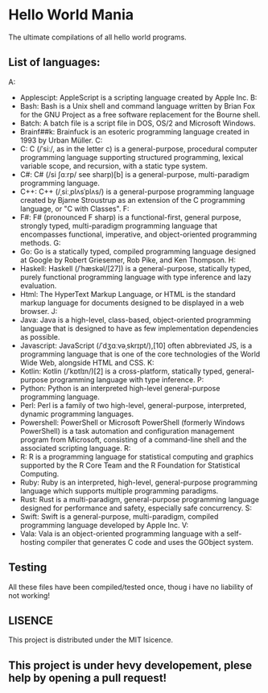# Hello World Mania
The ultimate compilations of all hello world programs. 

## List of languages:
A:
- Applescipt: AppleScript is a scripting language created by Apple Inc.
B: 
- Bash: Bash is a Unix shell and command language written by Brian Fox for the GNU Project as a free software replacement for the Bourne shell.
- Batch: A batch file is a script file in DOS, OS/2 and Microsoft Windows.
- Brainf##k: Brainfuck is an esoteric programming language created in 1993 by Urban Müller.
C:
- C: C (/ˈsiː/, as in the letter c) is a general-purpose, procedural computer programming language supporting structured programming, lexical variable scope, and recursion, with a static type system.
- C#: C# (/si ʃɑːrp/ see sharp)[b] is a general-purpose, multi-paradigm programming language.
- C++: C++ (/ˌsiːˌplʌsˈplʌs/) is a general-purpose programming language created by Bjarne Stroustrup as an extension of the C programming language, or "C with  Classes".
F: 
- F#: F# (pronounced F sharp) is a functional-first, general purpose, strongly typed, multi-paradigm programming language that encompasses functional, imperative, and object-oriented programming methods. 
G: 
- Go: Go is a statically typed, compiled programming language designed at Google by Robert Griesemer, Rob Pike, and Ken Thompson.
H:
- Haskell: Haskell (/ˈhæskəl/[27]) is a general-purpose, statically typed, purely functional programming language with type inference and lazy evaluation.
- Html: The HyperText Markup Language, or HTML is the standard markup language for documents designed to be displayed in a web browser.
J:
- Java: Java is a high-level, class-based, object-oriented programming language that is designed to have as few implementation dependencies as possible.
- Javascript: JavaScript (/ˈdʒɑːvəˌskrɪpt/),[10] often abbreviated JS, is a programming language that is one of the core technologies of the World Wide Web, alongside HTML and CSS.
K:
- Kotlin: Kotlin (/ˈkɒtlɪn/)[2] is a cross-platform, statically typed, general-purpose programming language with type inference.
P:
- Python: Python is an interpreted high-level general-purpose programming language.
- Perl: Perl is a family of two high-level, general-purpose, interpreted, dynamic programming languages.
- Powershell: PowerShell or Microsoft PowerShell (formerly Windows PowerShell) is a task automation and configuration management program from Microsoft, consisting of a command-line shell and the associated scripting language.
R:
- R: R is a programming language for statistical computing and graphics supported by the R Core Team and the R Foundation for Statistical Computing.
- Ruby: Ruby is an interpreted, high-level, general-purpose programming language which supports multiple programming paradigms.
- Rust: Rust is a multi-paradigm, general-purpose programming language designed for performance and safety, especially safe concurrency.
S:
- Swift: Swift is a general-purpose, multi-paradigm, compiled programming language developed by Apple Inc.
V: 
- Vala: Vala is an object-oriented programming language with a self-hosting compiler that generates C code and uses the GObject system. 


## Testing
All these files have been compiled/tested once, thoug i have no liability of not working!


## LISENCE
This project is distributed under the MIT lsicence.

## This project is under hevy developement, plese help by opening a pull request!
